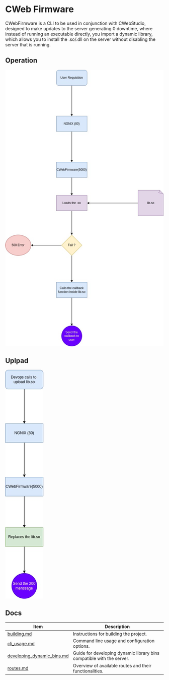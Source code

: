 # CWeb Firmware

CWebFirmware is a CLI to be used in conjunction with CWebStudio, designed to make updates to the server generating 0 downtime, where instead of running an executable directly, you import a dynamic library, which allows you to install the .so/.dll on the server without disabling the server that is running.

## Operation 
![User point of view](/assets/operation.jpg)

## Uplpad 
![Upload process](/assets/upload.jpg)

## Docs 
|Item                                                           | Description                                                           |
|---------------------------------------------------------------|-----------------------------------------------------------------------|
|[building.md](docs/build_instructions.md)                      | Instructions for building the project.                               |
|[cli_usage.md](docs/cli_usage.md)                              | Command line usage and configuration options.                         |
|[developing_dynamic_bins.md](docs/developing_dynamic_bins.md)  | Guide for developing dynamic library bins compatible with the server. |
|[routes.md](docs/routes.md)                                    | Overview of available routes and their functionalities.               |
